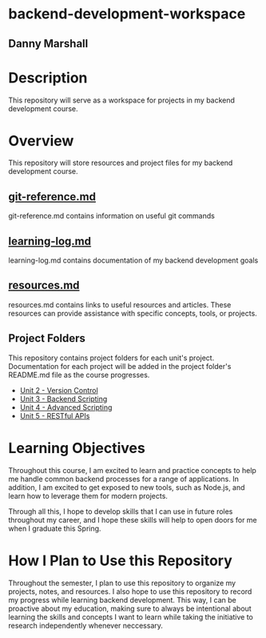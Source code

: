# backend-development-workspace
## Danny Marshall

# Description
This repository will serve as a workspace for projects in my backend development course. 

# Overview
This repository will store resources and project files for my backend development course. 

## [git-reference.md](./git-reference.md)
git-reference.md contains information on useful git commands

## [learning-log.md](./learning-log.md)
learning-log.md contains documentation of my backend development goals

## [resources.md](./resources.md) 
resources.md contains links to useful resources and articles. These resources can provide assistance with specific concepts, tools, or projects. 

## Project Folders
This repository contains project folders for each unit's project. Documentation for each project will be added in the project folder's README.md file as the course progresses. 
- [Unit 2 - Version Control](./unit-02-version-control/README.md)
- [Unit 3 - Backend Scripting](./unit-03-backend-scripting/README.md)
- [Unit 4 - Advanced Scripting](./unit-04-advanced-scripting/README.md)
- [Unit 5 - RESTful APIs](./unit-05-restful-apis/README.md)

# Learning Objectives
Throughout this course, I am excited to learn and practice concepts to help me handle common backend processes for a range of applications. In addition, I am excited to get exposed to new tools, such as Node.js, and learn how to leverage them for modern projects. 

Through all this, I hope to develop skills that I can use in future roles throughout my career, and I hope these skills will help to open doors for me when I graduate this Spring.

# How I Plan to Use this Repository
Throughout the semester, I plan to use this repository to organize my projects, notes, and resources. I also hope to use this repository to record my progress while learning backend development. This way, I can be proactive about my education, making sure to always be intentional about learning the skills and concepts I want to learn while taking the initiative to research independently whenever neccessary.